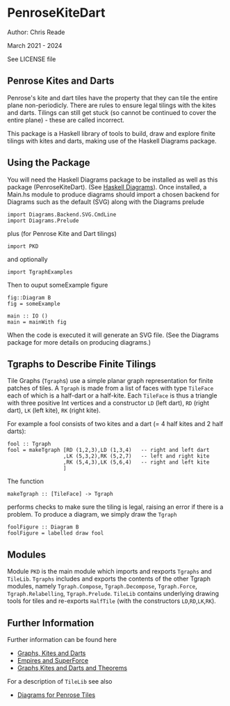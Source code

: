 # PenroseKiteDart

Author: Chris Reade

March 2021 - 2024

See LICENSE file

## Penrose Kites and Darts

Penrose\'s kite and dart tiles have the property that they can tile the entire plane non-periodicly.
There are rules to ensure legal tilings with the kites and darts.
Tilings can still get stuck (so cannot be continued to cover the entire plane) - these are called incorrect.

This package is a Haskell library of tools to build, draw and explore finite tilings with kites and darts, making use of the 
Haskell Diagrams package.

## Using the Package

You will need the Haskell Diagrams package
to be installed as well as this package (PenroseKiteDart). (See [Haskell Diagrams](https://diagrams.github.io)).
Once installed, a Main.hs module to produce diagrams should import a chosen backend for Diagrams such as the default (SVG)
along with the Diagrams prelude

    import Diagrams.Backend.SVG.CmdLine
    import Diagrams.Prelude

plus (for Penrose Kite and Dart tilings)

    import PKD

and optionally

    import TgraphExamples

Then to ouput someExample figure

    fig::Diagram B
    fig = someExample

    main :: IO ()
    main = mainWith fig

When the code is executed it will generate an SVG file.
(See the Diagrams package for more details on producing diagrams.)

## Tgraphs to Describe Finite Tilings

Tile Graphs (`Tgraph`s) use a simple planar graph representation for finite patches of tiles.
A `Tgraph` is made from a list of faces with type `TileFace` each of which is a half-dart or a half-kite.
Each `TileFace` is thus a triangle with three positive Int vertices and a constructor
`LD` (left dart), `RD` (right dart), `LK` (left kite), `RK` (right kite).

For example a fool consists of two kites and a dart (= 4 half kites and 2 half darts):

    fool :: Tgraph
    fool = makeTgraph [RD (1,2,3),LD (1,3,4)   -- right and left dart
                      ,LK (5,3,2),RK (5,2,7)   -- left and right kite
                      ,RK (5,4,3),LK (5,6,4)   -- right and left kite
                      ]

The function

    makeTgraph :: [TileFace] -> Tgraph

performs checks to make sure the tiling is legal, raising an error if there is a problem.
To produce a diagram, we simply draw the `Tgraph`

    foolFigure :: Diagram B
    foolFigure = labelled draw fool


## Modules

Module `PKD` is the main module which imports and rexports `Tgraphs` and `TileLib`.
`Tgraphs` includes and exports the contents of the other Tgraph modules, namely 
`Tgraph.Compose`, `Tgraph.Decompose`, `Tgraph.Force`, `Tgraph.Relabelling`, `Tgraph.Prelude`.
`TileLib` contains underlying drawing tools for tiles and re-exports `HalfTile` (with the constructors `LD`,`RD`,`LK`,`RK`).

## Further Information

Further information can be found here

- [Graphs, Kites and Darts](https://readerunner.wordpress.com/2022/01/06/graphs-kites-and-darts/)
- [Empires and SuperForce](https://readerunner.wordpress.com/2023/04/26/graphs-kites-and-darts-empires-and-superforce/)
- [Graphs,Kites and Darts and Theorems](https://readerunner.wordpress.com/2023/09/12/graphs-kites-and-darts-and-theorems/) 

For a description of `TileLib` see also

- [Diagrams for Penrose Tiles](https://readerunner.wordpress.com/2021/03/20/diagrams-for-penrose-tiles/)



